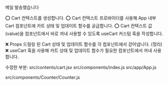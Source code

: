 메일 발송했습니다

⭕ Cart 컨텍스트를 생성합니다.
⭕ Cart 컨텍스트 프로바이더를 사용해 App 내부 Cart 컴포넌트에 카트 상태 및 업데이트 함수를 공급합니다.
⭕ Cart 컨텍스트 값(value)을 컴포넌트에서 바로 꺼내 사용할 수 있도록 useCart 커스텀 훅을 작성합니다.

❌ Props 드릴링 된 Cart 상태 및 업데이트 함수를 각 컴포넌트에서 걷어냅니다. (정리)
❌ useCart 훅을 사용해 카트 상태 및 업데이트 함수가 필요한 컴포넌트에서 꺼내 사용합니다.


수정한 부분: 
src/contents/cart.jsx
src/components/index.js
src/app/App.js

src/components/Counter/Counter.js
